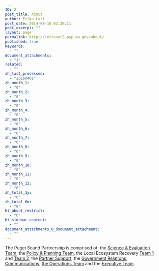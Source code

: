 ```yaml
---
ID: 2
post_title: About
author: Erika Lari
post_date: 2014-08-10 03:39:11
post_excerpt: ""
layout: page
permalink: http://intranet2.psp.wa.gov/about/
published: true
keywords:
  - ""
document_attachments:
  - "1"
related:
  - ""
zh_last_processed:
  - "20160401"
zh_month_1:
  - "0"
zh_month_2:
  - "0"
zh_month_3:
  - "0"
zh_month_4:
  - "0"
zh_month_5:
  - "0"
zh_month_6:
  - "0"
zh_month_7:
  - "0"
zh_month_8:
  - "0"
zh_month_9:
  - "0"
zh_month_10:
  - "0"
zh_month_11:
  - "0"
zh_month_12:
  - "0"
zh_total_1y:
  - "0"
zh_total_6m:
  - "0"
ht_about_restrict:
  - "0"
ht_sidebar_content:
  - ""
document_attachments_0_document_attachment:
  - ""
---
```

The Puget Sound Partnership is comprised of: the <a href="http://intranet2.psp.wa.gov/team/science-evaluation/">Science &amp; Evaluation Team</a>, the <a href="http://intranet2.psp.wa.gov/team/policy-planning/">Policy &amp; Planning Team</a>, the Local Ecosystem Recovery <a href="http://intranet2.psp.wa.gov/team/ecosystem-recovery-coordinators-team-1/">Team 1</a> and <a href="http://intranet2.psp.wa.gov/team/partner-engagement-program/ecosystem-recovery-coordinators-team-2/">Team 2</a>, the <a href="http://intranet2.psp.wa.gov/team/partner-engagement-program/">Partner Support</a>, the <a href="http://intranet2.psp.wa.gov/team/government-affairs/">Government Relations</a>, <a href="http://intranet2.psp.wa.gov/team/communication/">Communications</a>, <a href="http://intranet2.psp.wa.gov/team/operations/">the Operations Team</a> and the <a href="http://intranet2.psp.wa.gov/team/puget-sound-partnership/">Executive Team</a>.